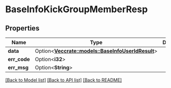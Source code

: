 # BaseInfoKickGroupMemberResp

## Properties

Name | Type | Description | Notes
------------ | ------------- | ------------- | -------------
**data** | Option<[**Vec<crate::models::BaseInfoUserIdResult>**](BaseInfoUserIdResult.md)> |  | [optional]
**err_code** | Option<**i32**> |  | [optional]
**err_msg** | Option<**String**> |  | [optional]

[[Back to Model list]](../README.md#documentation-for-models) [[Back to API list]](../README.md#documentation-for-api-endpoints) [[Back to README]](../README.md)


